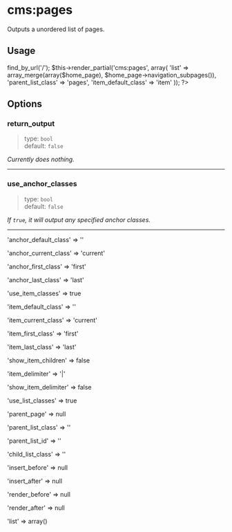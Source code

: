 # cms:pages
Outputs a unordered list of pages.

## Usage
  <?
    $home_page = Cms_Page::create()->find_by_url('/');

    $this->render_partial('cms:pages', array(
      'list' => array_merge(array($home_page), $home_page->navigation_subpages()),
      'parent_list_class' => 'pages',
      'item_default_class' => 'item'
    ));
  ?>

## Options
### return_output
> type: `bool`  
> default: `false`

*Currently does nothing.*

---

### use_anchor_classes
> type: `bool`  
> default: `false`

*If `true`, it will output any specified anchor classes.*

---

'anchor_default_class' => ''

'anchor_current_class' => 'current'

'anchor_first_class' => 'first'

'anchor_last_class' => 'last'

'use_item_classes' => true

'item_default_class' => ''

'item_current_class' => 'current'

'item_first_class' => 'first'

'item_last_class' => 'last'

'show_item_children' => false

'item_delimiter' => '|'

'show_item_delimiter' => false

'use_list_classes' => true

'parent_page' => null

'parent_list_class' => ''

'parent_list_id' => ''

'child_list_class' => ''

'insert_before' => null

'insert_after' => null

'render_before' => null

'render_after' => null

'list' => array()

